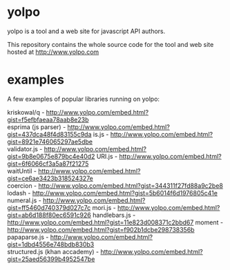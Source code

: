 # yolpo
yolpo is a tool and a web site for javascript API authors.

This repository contains the whole source code for the tool and web site hosted at http://www.yolpo.com

# examples

A few examples of popular libraries running on yolpo:

kriskowal/q - http://www.yolpo.com/embed.html?gist=f5efbfaeaa78aab8e23b  
esprima (js parser) - http://www.yolpo.com/embed.html?gist=437dca48f4d83155c9da 
is.js - http://www.yolpo.com/embed.html?gist=8921e746065297ae5dbe  
validator.js - http://www.yolpo.com/embed.html?gist=9b8e0675e879bc4e40d2 
URI.js - http://www.yolpo.com/embed.html?gist=6f6066cf3a5a87f21275  
waitUntil - http://www.yolpo.com/embed.html?gist=ce6ae3423b318524327e  
coercion - http://www.yolpo.com/embed.html?gist=344311f27fd88a9c2be8 
lodash - http://www.yolpo.com/embed.html?gist=5b6014f6d1976805c41e 
numeral.js - http://www.yolpo.com/embed.html?gist=ff5460d740379d027c7c 
mori.js - http://www.yolpo.com/embed.html?gist=ab6d188f80ec6591c926 
handlebars.js - http://www.yolpo.com/embed.html?gist=11e823d008371c2bbd67 
moment - http://www.yolpo.com/embed.html?gist=f902b1dcbe298738356b
papaparse.js - http://www.yolpo.com/embed.html?gist=1dbd4556e748bdb830b3  
structured.js (khan accademy) - http://www.yolpo.com/embed.html?gist=25aed56399b4952547be